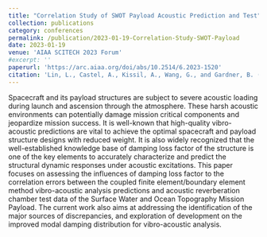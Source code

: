 ```yaml
---
title: "Correlation Study of SWOT Payload Acoustic Prediction and Test"
collection: publications
category: conferences
permalink: /publication/2023-01-19-Correlation-Study-SWOT-Payload
date: 2023-01-19
venue: 'AIAA SCITECH 2023 Forum'
#excerpt: ''
paperurl: 'https://arc.aiaa.org/doi/abs/10.2514/6.2023-1520'
citation: 'Lin, L., Castel, A., Kissil, A., Wang, G., and Gardner, B. (2023). &quot;Correlation Study of SWOT Payload Acoustic Prediction and Test.&quot; <i>AIAA SCITECH 2023 Forum</i>. AIAA 2023-1520'
---
```


Spacecraft and its payload structures are subject to severe acoustic loading during launch and ascension through the atmosphere. These harsh acoustic environments can potentially damage mission critical components and jeopardize mission success. It is well-known that high-quality vibro-acoustic predictions are vital to achieve the optimal spacecraft and payload structure designs with reduced weight. It is also widely recognized that the well-established knowledge base of damping loss factor of the structure is one of the key elements to accurately characterize and predict the structural dynamic responses under acoustic excitations. This paper focuses on assessing the influences of damping loss factor to the correlation errors between the coupled finite element/boundary element method vibro-acoustic analysis predictions and acoustic reverberation chamber test data of the Surface Water and Ocean Topography Mission Payload. The current work also aims at addressing the identification of the major sources of discrepancies, and exploration of development on the improved modal damping distribution for vibro-acoustic analysis.
